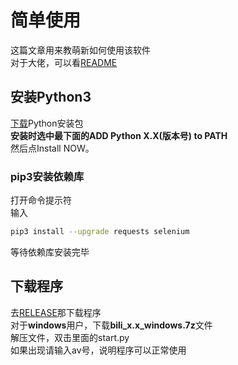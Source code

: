 # 简单使用
这篇文章用来教萌新如何使用该软件   
对于大佬，可以看[README](README.md)

## 安装Python3
[下载](https://www.python.org/downloads/)Python安装包   
**安装时选中最下面的ADD Python X.X(版本号) to PATH**   
然后点Install NOW。

### pip3安装依赖库
打开命令提示符   
输入
``` bash
pip3 install --upgrade requests selenium
```
等待依赖库安装完毕

## 下载程序
去[RELEASE](/lifegpc/bili/releases)那下载程序  
对于**windows**用户，下载**bili_x.x_windows.7z**文件   
解压文件，双击里面的start.py   
如果出现请输入av号，说明程序可以正常使用